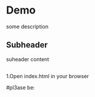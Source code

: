 # Demo

some description

## Subheader

suheader content

##

1.Open index.html in your browser

#pl3ase be: